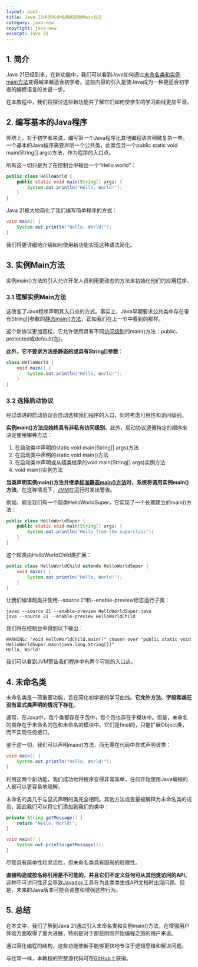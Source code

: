```yaml
---
layout: post
title: Java 21中的未命名类和实例Main方法
category: java-new
copyright: java-new
excerpt: Java 21
---
```


## 1. 简介

Java 21已经到来，在新功能中，我们可以看到Java如何通过[未命名类和实例main方法](https://openjdk.org/jeps/445)变得越来越适合初学者。这些内容的引入是使Java成为一种更适合初学者的编程语言的关键一步。

在本教程中，我们将探讨这些新功能并了解它们如何使学生的学习曲线更加平滑。

## 2. 编写基本的Java程序

传统上，对于初学者来说，编写第一个Java程序比其他编程语言稍微复杂一些。一个基本的Java程序需要声明一个公共类，此类包含一个public static void main(String[] args)方法，作为程序的入口点。

所有这一切只是为了在控制台中输出一个“Hello world”：

```java
public class HelloWorld {
    public static void main(String[] args) {
        System.out.println("Hello, World!");
    }
}
```

Java 21极大地简化了我们编写简单程序的方式：

```java
void main() {
    System.out.println("Hello, World!");
}
```

我们将更详细地介绍如何使用新功能实现这种语法简化。

## 3. 实例Main方法

实例main()方法的引入允许开发人员利用更动态的方法来初始化他们的应用程序。

### 3.1 理解实例Main方法

这改变了Java程序声明其入口点的方式。事实上，Java早期要求公共类中存在带有String[]参数的[静态main()方法](https://www.baeldung.com/java-main-method)，正如我们在上一节中看到的那样。

这个新协议更加宽松，它允许使用具有不同[访问级别](https://www.baeldung.com/java-access-modifiers)的main()方法：public、protected或default(包)。

**此外，它不要求方法是静态的或具有String[]参数**：

```java
class HelloWorld {
    void main() {
        System.out.println("Hello, World!");
    }
}
```

### 3.2 选择启动协议

经过改进的启动协议会自动选择我们程序的入口，同时考虑可用性和访问级别。

**实例main()方法应始终具有非私有访问级别**。此外，启动协议遵循特定的顺序来决定使用哪种方法：

1. 在启动类中声明的static void main(String[] args)方法
2. 在启动类中声明的static void main()方法
3. 在启动类中声明或从超类继承的void main(String[] args)实例方法
4. void main()实例方法

**当类声明实例main()方法并继承[标准静态main()方法](https://www.baeldung.com/java-hello-world)时，系统将调用实例main()方法**。在这种情况下，[JVM](https://www.baeldung.com/jvm-vs-jre-vs-jdk#jvm)在运行时发出警告。

例如，假设我们有一个超类HelloWorldSuper，它实现了一个长期建立的main()方法：

```java
public class HelloWorldSuper {
    public static void main(String[] args) {
        System.out.println("Hello from the superclass");
    }
}
```

这个超类由HelloWorldChild类扩展：

```java
public class HelloWorldChild extends HelloWorldSuper {
    void main() {
        System.out.println("Hello, World!");
    }
}
```

让我们编译超类并使用--source 21和--enable-preview标志运行子类：

```shell
javac --source 21 --enable-preview HelloWorldSuper.java
java --source 21 --enable-preview HelloWorldChild
```

我们将在控制台中得到以下输出：

```shell
WARNING: "void HelloWorldChild.main()" chosen over "public static void HelloWorldSuper.main(java.lang.String[])"
Hello, World!
```

我们可以看到JVM警告我们程序中有两个可能的入口点。

## 4. 未命名类

未命名类是一项重要功能，旨在简化初学者的学习曲线。**它允许方法、字段和类在没有显式类声明的情况下存在**。

通常，在Java中，每个类都存在于包中，每个包也存在于模块中。但是，未命名的类存在于未命名的包和未命名的模块中。它们是final的，只能扩展Object类，而不实现任何接口。

鉴于这一切，我们可以声明main()方法，而无需在代码中显式声明该类：

```java
void main() { 
    System.out.println("Hello, World!");
}
```

利用这两个新功能，我们成功地将程序变得非常简单，任何开始使用Java编程的人都可以更容易地理解。

未命名的类几乎与显式声明的类完全相同。其他方法或变量被解释为未命名类的成员，因此我们可以将它们添加到我们的类中：

```java
private String getMessage() {
    return "Hello, World!";
}

void main() {
    System.out.println(getMessage());
}
```

尽管具有简单性和灵活性，但未命名类具有固有的局限性。

**直接构造或按名称引用是不可能的，并且它们不定义任何可从其他类访问的API**。这种不可访问性还会导致[Javadoc](https://www.baeldung.com/javadoc)工具在为此类类生成API文档时出现问题。但是，未来的Java版本可能会调整和增强这些行为。

## 5. 总结

在本文中，我们了解到Java 21通过引入未命名类和实例main()方法，在增强用户体验方面取得了重大进展，特别是对于那些刚刚开始编程之旅的用户来说。

通过简化编程的结构，这些功能使新手能够更快地专注于逻辑思维和解决问题。

与往常一样，本教程的完整源代码可在[GitHub](https://github.com/tuyucheng7/taketoday-tutorial4j/tree/master/java-core-modules/java-21)上获得。